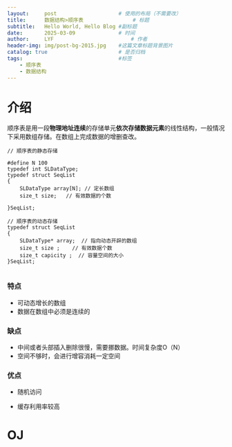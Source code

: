 ```yaml
---
layout:     post   				    # 使用的布局（不需要改）
title:      数据结构>顺序表 				# 标题 
subtitle:   Hello World, Hello Blog #副标题
date:       2025-03-09 				# 时间
author:     LYF 						# 作者
header-img: img/post-bg-2015.jpg 	#这篇文章标题背景图片
catalog: true 						# 是否归档
tags:								#标签
    - 顺序表
    - 数据结构
---
```


# 介绍

顺序表是用一段**物理地址连续**的存储单元**依次存储数据元素**的线性结构，一般情况下采用数组存储。在数组上完成数据的增删查改。

```
// 顺序表的静态存储

#define N 100
typedef int SLDataType;
typedef struct SeqList
{
	SLDataType array[N]; // 定长数组
	size_t size;   // 有效数据的个数 

}SeqList;

// 顺序表的动态存储
typedef struct SeqList
{  
    SLDataType* array;  // 指向动态开辟的数组
    size_t size ;    // 有效数据个数
    size_t capicity ;  // 容量空间的大小
}SeqList;


```

### 特点

- 可动态增长的数组
- 数据在数组中必须是连续的

### 缺点

- 中间或者头部插入删除很慢，需要挪数据。时间复杂度O（N）
- 空间不够时，会进行增容消耗一定空间

### 优点

- 随机访问

- 缓存利用率较高

  

# OJ

